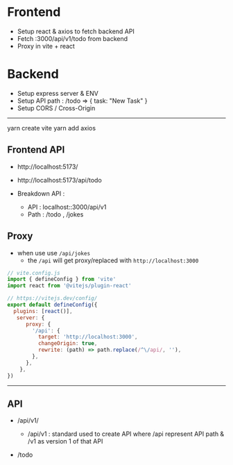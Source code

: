 
# Frontend 

- Setup react & axios to fetch backend API
- Fetch :3000/api/v1/todo from backend
- Proxy in vite + react

# Backend

- Setup express server & ENV
- Setup API path : /todo => { task: "New Task" }
- Setup CORS / Cross-Origin

---

yarn create vite
yarn add axios

## Frontend API
- http://localhost:5173/
- http://localhost:5173/api/todo

- Breakdown API :
	- API : localhost::3000/api/v1
	- Path : /todo , /jokes

## Proxy
- when use use `/api/jokes`
	- the `/api` will get proxy/replaced with `http://localhost:3000`
```js
// vite.config.js
import { defineConfig } from 'vite'
import react from '@vitejs/plugin-react'

// https://vitejs.dev/config/
export default defineConfig({
  plugins: [react()],
   server: {
      proxy: {
        '/api': {
          target: 'http://localhost:3000',
          changeOrigin: true,
          rewrite: (path) => path.replace(/^\/api/, ''),
        },
      },
    },
})

```

---


## API
- /api/v1/<path>
	- /api/v1 : standard used to create API where /api represent API path & /v1 as version 1 of that API

- /todo